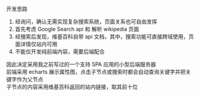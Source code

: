 开发思路  
1. 经询问，确认无需实现复杂搜索系统，页面关系也可自由发挥
2. 首先考虑 Google Search api 和 解析 wikipedia 页面   
3. 经搜索后发现，维基百科自带 api 文档，其中，搜索功能可直接跨域使用，页面详情仅站内可用  
4. 不能仅开发纯前端内容，需要后端配合  

因此决定采用我之前写过的一个支持 SPA 应用的小型后端服务器  
前端采用  echarts 展示属性图，点击子节点或搜索时都会自动查询关键字并把关键字作为父节点  
子节点的内容采用维基百科返回的站内链接，取其前十位   